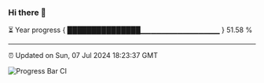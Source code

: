 ### Hi there 👋

⏳ Year progress { ███████████████▁▁▁▁▁▁▁▁▁▁▁▁▁▁▁ } 51.58 %

---

⏰ Updated on Sun, 07 Jul 2024 18:23:37 GMT

![Progress Bar CI](https://github.com/ZhaoGui/ZhaoGui/workflows/Progress%20Bar%20CI/badge.svg)
